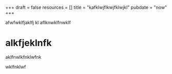 +++
draft = false
resources = []
title = "kafklwjflkwjfklwjkl"
pubdate = "now"
+++

afwfwklfjaklfj kl
aflknwklfnwklf

# alkfjeklnfk

aklfnwlkfnklwfnk

wklfnklwf